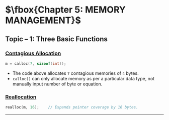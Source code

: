 # $\fbox{Chapter 5: MEMORY MANAGEMENT}$





## **Topic – 1: Three Basic Functions**

### <u>Contagious Allocation</u>

```c
m = calloc(7, sizeof(int));
```

- The code above allocates `7` contagious memories of `4` bytes.
- `calloc()` can only allocate memory as per a particular data type, not manually input number of byte or equation.


### <u>Reallocation</u>

```c
realloc(m, 16);    // Expands pointer coverage by 16 bytes.
```

---
